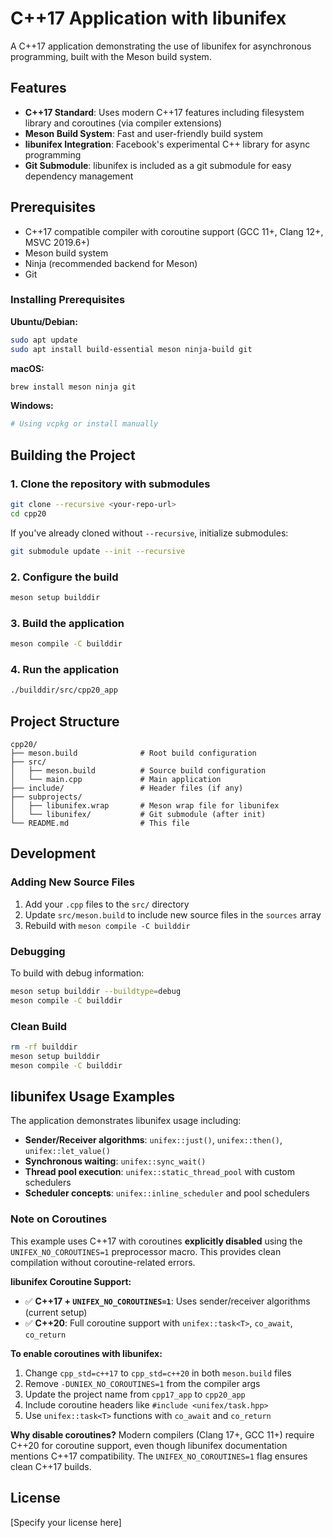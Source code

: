 # C++17 Application with libunifex

A C++17 application demonstrating the use of libunifex for asynchronous programming, built with the Meson build system.

## Features

- **C++17 Standard**: Uses modern C++17 features including filesystem library and coroutines (via compiler extensions)
- **Meson Build System**: Fast and user-friendly build system
- **libunifex Integration**: Facebook's experimental C++ library for async programming
- **Git Submodule**: libunifex is included as a git submodule for easy dependency management

## Prerequisites

- C++17 compatible compiler with coroutine support (GCC 11+, Clang 12+, MSVC 2019.6+)
- Meson build system
- Ninja (recommended backend for Meson)
- Git

### Installing Prerequisites

**Ubuntu/Debian:**
```bash
sudo apt update
sudo apt install build-essential meson ninja-build git
```

**macOS:**
```bash
brew install meson ninja git
```

**Windows:**
```bash
# Using vcpkg or install manually
```

## Building the Project

### 1. Clone the repository with submodules

```bash
git clone --recursive <your-repo-url>
cd cpp20
```

If you've already cloned without `--recursive`, initialize submodules:
```bash
git submodule update --init --recursive
```

### 2. Configure the build

```bash
meson setup builddir
```

### 3. Build the application

```bash
meson compile -C builddir
```

### 4. Run the application

```bash
./builddir/src/cpp20_app
```

## Project Structure

```
cpp20/
├── meson.build              # Root build configuration
├── src/
│   ├── meson.build          # Source build configuration
│   └── main.cpp             # Main application
├── include/                 # Header files (if any)
├── subprojects/
│   ├── libunifex.wrap       # Meson wrap file for libunifex
│   └── libunifex/           # Git submodule (after init)
└── README.md                # This file
```

## Development

### Adding New Source Files

1. Add your `.cpp` files to the `src/` directory
2. Update `src/meson.build` to include new source files in the `sources` array
3. Rebuild with `meson compile -C builddir`

### Debugging

To build with debug information:
```bash
meson setup builddir --buildtype=debug
meson compile -C builddir
```

### Clean Build

```bash
rm -rf builddir
meson setup builddir
meson compile -C builddir
```

## libunifex Usage Examples

The application demonstrates libunifex usage including:
- **Sender/Receiver algorithms**: `unifex::just()`, `unifex::then()`, `unifex::let_value()`
- **Synchronous waiting**: `unifex::sync_wait()`
- **Thread pool execution**: `unifex::static_thread_pool` with custom schedulers
- **Scheduler concepts**: `unifex::inline_scheduler` and pool schedulers

### Note on Coroutines

This example uses C++17 with coroutines **explicitly disabled** using the `UNIFEX_NO_COROUTINES=1` preprocessor macro. This provides clean compilation without coroutine-related errors.

**libunifex Coroutine Support:**
- ✅ **C++17 + `UNIFEX_NO_COROUTINES=1`**: Uses sender/receiver algorithms (current setup)
- ✅ **C++20**: Full coroutine support with `unifex::task<T>`, `co_await`, `co_return`

**To enable coroutines with libunifex:**
1. Change `cpp_std=c++17` to `cpp_std=c++20` in both `meson.build` files
2. Remove `-DUNIEX_NO_COROUTINES=1` from the compiler args
3. Update the project name from `cpp17_app` to `cpp20_app`
4. Include coroutine headers like `#include <unifex/task.hpp>`
5. Use `unifex::task<T>` functions with `co_await` and `co_return`

**Why disable coroutines?** Modern compilers (Clang 17+, GCC 11+) require C++20 for coroutine support, even though libunifex documentation mentions C++17 compatibility. The `UNIFEX_NO_COROUTINES=1` flag ensures clean C++17 builds.

## License

[Specify your license here]